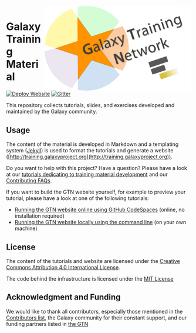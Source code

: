 <img src="./shared/images/GTNLogo1000.png" alt="GTN logo, a star on a coloured circle with the text Galaxy Training Network at an upward angle." width="400"  align="right" />

# Galaxy Training Material 
[![Deploy Website](https://github.com/galaxyproject/training-material/actions/workflows/deploy.yml/badge.svg)](https://github.com/galaxyproject/training-material/actions/workflows/deploy.yml) [![Gitter](https://badges.gitter.im/Galaxy-Training-Network/training-material.svg)](https://gitter.im/Galaxy-Training-Network/Lobby?utm_source=badge&utm_medium=badge&utm_campaign=pr-badge&utm_content=badge)

This repository collects tutorials, slides, and exercises developed and maintained by the Galaxy community.

## Usage

The content of the material is developed in Markdown and a templating system ([Jekyll](http://jekyllrb.com/)) is used to format the tutorials and generate a website ([http://training.galaxyproject.org](http://training.galaxyproject.org)).

Do you want to help with this project? Have a question? Please have a look at our [tutorials dedicating to training material development](https://training.galaxyproject.org/training-material/topics/contributing) and our [Contributing FAQs](https://training.galaxyproject.org/training-material/faqs/gtn/#contributors).

If you want to build the GTN website yourself, for example to preview your tutorial, please have a look at one of the following tutorials:
- [Running the GTN website online using GitHub CodeSpaces](https://training.galaxyproject.org/training-material/topics/contributing/tutorials/running-codespaces/tutorial.html) (online, no installation required)
- [Running the GTN website locally using the command line](https://training.galaxyproject.org/training-material/topics/contributing/tutorials/running-jekyll/tutorial.html) (on your own machine)

## License

The content of the tutorials and website are licensed under the [Creative Commons Attribution 4.0 International License](https://creativecommons.org/licenses/by/4.0).

The code behind the infrastructure is licensed under the [MIT License](LICENSE.md)

## Acknowledgment and Funding

We would like to thank all contributors, especially those mentioned in the [Contributors list](https://training.galaxyproject.org/training-material/hall-of-fame), the Galaxy community for their constant support, and our funding partners listed in [the GTN](https://training.galaxyproject.org/#acknowledgment-and-funding)
